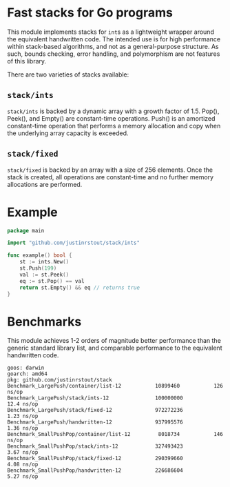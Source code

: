 # Fast stacks for Go programs

This module implements stacks for `int`s as a lightweight wrapper around the equivalent handwritten code. The intended use is for high performance within stack-based algorithms, and not as a general-purpose structure. As such, bounds checking, error handling, and polymorphism are not features of this library. 

There are two varieties of stacks available:

## `stack/ints`
`stack/ints` is backed by a dynamic array with a growth factor of 1.5. Pop(), Peek(), and Empty() are constant-time operations. Push() is an amortized constant-time operation that performs a memory allocation and copy when the underlying array capacity is exceeded.

## `stack/fixed`
`stack/fixed` is backed by an array with a size of 256 elements. Once the stack is created, all operations are constant-time and no further memory allocations are performed.

# Example

```go
package main

import "github.com/justinrstout/stack/ints"

func example() bool {
	st := ints.New()   
	st.Push(199)
	val := st.Peek()
	eq := st.Pop() == val
	return st.Empty() && eq // returns true
}


```

# Benchmarks
This module achieves 1-2 orders of magnitude better performance than the generic standard library list, and comparable performance to the equivalent handwritten code.
```
goos: darwin
goarch: amd64
pkg: github.com/justinrstout/stack
Benchmark_LargePush/container/list-12         	10899460	       126 ns/op
Benchmark_LargePush/stack/ints-12             	100000000	        12.4 ns/op
Benchmark_LargePush/stack/fixed-12            	972272236	         1.23 ns/op
Benchmark_LargePush/handwritten-12            	937995576	         1.36 ns/op
Benchmark_SmallPushPop/container/list-12      	 8018734	       146 ns/op
Benchmark_SmallPushPop/stack/ints-12          	327493423	         3.67 ns/op
Benchmark_SmallPushPop/stack/fixed-12         	290399660	         4.08 ns/op
Benchmark_SmallPushPop/handwritten-12         	226686604	         5.27 ns/op
```